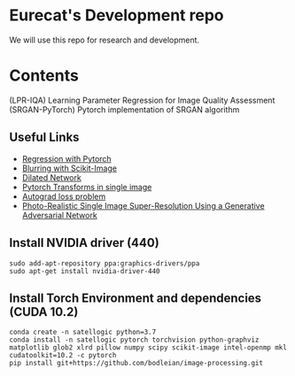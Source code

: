 # Eurecat's Development repo

We will use this repo for research and development.

# Contents

(LPR-IQA) Learning Parameter Regression for Image Quality Assessment
(SRGAN-PyTorch) Pytorch implementation of SRGAN algorithm

## Useful Links

* [Regression with Pytorch](https://medium.com/@benjamin.phillips22/simple-regression-with-neural-networks-in-pytorch-313f06910379)
* [Blurring with Scikit-Image](https://datacarpentry.org/image-processing/06-blurring/)
* [Dilated Network](https://medium.com/@vaibhaw.vipul/building-a-dilated-convnet-in-pytorch-f7c1496d9bf5)
* [Pytorch Transforms in single image](https://discuss.pytorch.org/t/applying-transforms-to-a-single-image/56254)
* [Autograd loss problem](https://stackoverflow.com/questions/64513183/pytorch-not-updating-weights-when-using-autograd-in-loss-function)
* [Photo-Realistic Single Image Super-Resolution Using a Generative Adversarial Network](https://github.com/Lornatang/SRGAN-PyTorch)
## Install NVIDIA driver (440)
```
sudo add-apt-repository ppa:graphics-drivers/ppa
sudo apt-get install nvidia-driver-440
```

## Install Torch Environment and dependencies (CUDA 10.2)
```
conda create -n satellogic python=3.7 
conda install -n satellogic pytorch torchvision python-graphviz matplotlib glob2 xlrd pillow numpy scipy scikit-image intel-openmp mkl cudatoolkit=10.2 -c pytorch
pip install git+https://github.com/bodleian/image-processing.git
```
